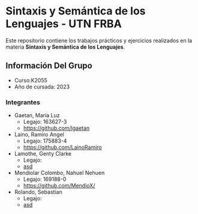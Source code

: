<!DOCTYPE html>
<html>
<head>
	
</head>
<body>
	<h1>Sintaxis y Semántica de los Lenguajes - UTN FRBA</h1>
  <p>Este repositorio contiene los trabajos prácticos y ejercicios realizados en la materia <strong>Sintaxis y Semántica de los Lenguajes</strong>.</p>

<h2>Información Del Grupo</h2>
<ul>
	<li>Curso:K2055</li>
	<li>Año de cursada: 2023</li>
	
</ul>
<h3>Integrantes</h3>
<ul>
	<li>Gaetan, María Luz<ul>
	<li>Legajo: 163627-3 </li>
	<li><a href="https://github.com/lgaetan" >https://github.com/lgaetan</a> </li>
	</ul></li>
	
<li>Laino, Ramiro Angel<ul>
	<li>Legajo: 175883-4 </li>
	<li><a href="https://github.com/LainoRamiro" >https://github.com/LainoRamiro</a> </li>
	</ul></li>


<li>Lamothe, Genty Clarke<ul>
	<li>Legajo:  </li>
	<li><a href="asd" >asd</a> </li>
	</ul></li>

<li>Mendiolar Colombo, Nahuel Nehuen<ul>
	<li>Legajo: 169188-0 </li>
	<li><a href="https://github.com/MendioX/" >https://github.com/MendioX/</a> </li>
	</ul></li>	

<li>Rolando, Sebastian<ul>
	<li>Legajo:  </li>
	<li><a href="asd" >asd</a> </li>
	</ul></li>	
</ul>

</body>
</html>
